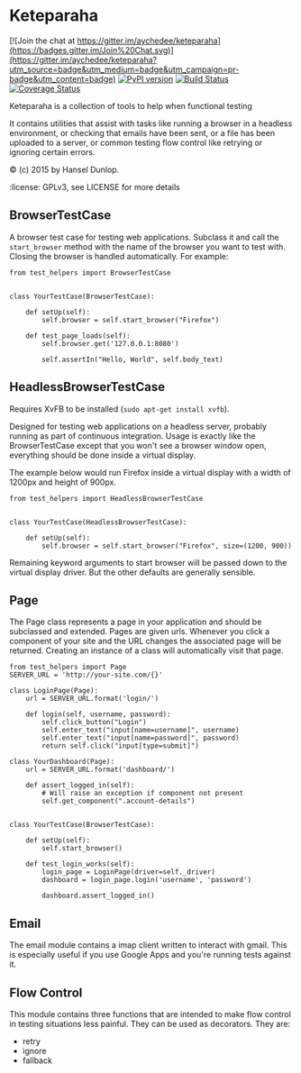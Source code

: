 Keteparaha
==========

[![Join the chat at https://gitter.im/aychedee/keteparaha](https://badges.gitter.im/Join%20Chat.svg)](https://gitter.im/aychedee/keteparaha?utm_source=badge&utm_medium=badge&utm_campaign=pr-badge&utm_content=badge) [![PyPI version](https://badge.fury.io/py/keteparaha.svg)](http://badge.fury.io/py/keteparaha) [![Build Status](https://travis-ci.org/aychedee/keteparaha.svg)](https://travis-ci.org/aychedee/keteparaha) [![Coverage Status](https://coveralls.io/repos/aychedee/keteparaha/badge.svg?branch=master)](https://coveralls.io/r/aychedee/keteparaha?branch=master)

Keteparaha is a collection of tools to help when functional testing

It contains utilities that assist with tasks like running a browser in a
headless environment, or checking that emails have been sent, or a file has
been uploaded to a server, or common testing flow control like retrying or
ignoring certain errors.

:copyright: (c) 2015 by Hansel Dunlop.

:license: GPLv3, see LICENSE for more details


BrowserTestCase
---------------

A browser test case for testing web applications. Subclass it and call the
`start_browser` method with the name of the browser you want to test with.
Closing the browser is handled automatically. For example:

    from test_helpers import BrowserTestCase


    class YourTestCase(BrowserTestCase):

        def setUp(self):
            self.browser = self.start_browser("Firefox")

        def test_page_loads(self):
            self.browser.get('127.0.0.1:8080')

            self.assertIn("Hello, World", self.body_text)


HeadlessBrowserTestCase
-----------------------

Requires XvFB to be installed (`sudo apt-get install xvfb`).

Designed for testing web applications on a headless server, probably running
as part of continuous integration. Usage is exactly like the BrowserTestCase
except that you won't see a browser window open, everything should be done
inside a virtual display.

The example below would run Firefox inside a virtual display with a width of
1200px and height of 900px.

    from test_helpers import HeadlessBrowserTestCase


    class YourTestCase(HeadlessBrowserTestCase):

        def setUp(self):
            self.browser = self.start_browser("Firefox", size=(1200, 900))

Remaining keyword arguments to start browser will be passed down to the
virtual display driver. But the other defaults are generally sensible.

Page
----

The Page class represents a page in your application and should be subclassed
and extended. Pages are given urls. Whenever you click a component of your
site and the URL changes the associated page will be returned. Creating an
instance of a class will automatically visit that page.

    from test_helpers import Page
    SERVER_URL = 'http://your-site.com/{}'

    class LoginPage(Page):
        url = SERVER_URL.format('login/')

        def login(self, username, password):
            self.click_button("Login")
            self.enter_text("input[name=username]", username)
            self.enter_text("input[name=password]", password)
            return self.click("input[type=submit]")

    class YourDashboard(Page):
        url = SERVER_URL.format('dashboard/')

        def assert_logged_in(self):
            # Will raise an exception if component not present
            self.get_component(".account-details")


    class YourTestCase(BrowserTestCase):

        def setUp(self):
            self.start_browser()

        def test_login_works(self):
            login_page = LoginPage(driver=self._driver)
            dashboard = login_page.login('username', 'password')

            dashboard.assert_logged_in()

Email
-----

The email module contains a imap client written to interact with gmail. This
is especially useful if you use Google Apps and you're running
tests against it.


Flow Control
------------

This module contains three functions that are intended to make flow control in
testing situations less painful. They can be used as decorators. They are:

* retry
* ignore
* fallback
